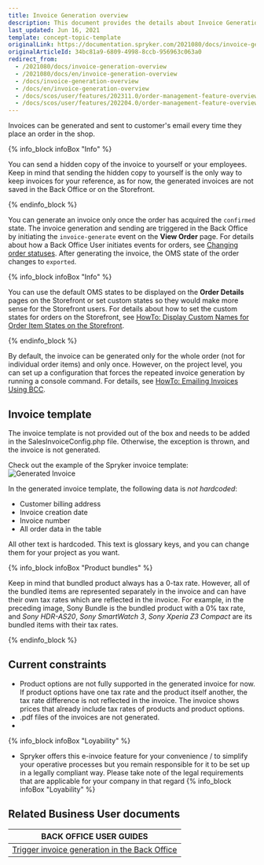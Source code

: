 ```yaml
---
title: Invoice Generation overview
description: This document provides the details about Invoice Generation provided by Spryker Commerce OS.
last_updated: Jun 16, 2021
template: concept-topic-template
originalLink: https://documentation.spryker.com/2021080/docs/invoice-generation-overview
originalArticleId: 34bc81a9-6809-4998-8ccb-956963c063a0
redirect_from:
  - /2021080/docs/invoice-generation-overview
  - /2021080/docs/en/invoice-generation-overview
  - /docs/invoice-generation-overview
  - /docs/en/invoice-generation-overview
  - /docs/scos/user/features/202311.0/order-management-feature-overview/invoice-generation-overview.html
  - /docs/scos/user/features/202204.0/order-management-feature-overview/invoice-generation-overview.html
---
```


Invoices can be generated and sent to customer's email every time they place an order in the shop.

{% info_block infoBox "Info" %}

You can send a hidden copy of the invoice to yourself or your employees. Keep in mind that sending the hidden copy to yourself is the only way to keep invoices for your reference, as for now, the generated invoices are not saved in the Back Office or on the Storefront.

{% endinfo_block %}

You can generate an invoice only once the order has acquired the `confirmed` state. The invoice generation and sending are triggered in the Back Office by initiating the `invoice-generate` event on the **View Order** page. For details about how a Back Office User initiates events for orders, see [Changing order statuses](/docs/pbc/all/order-management-system/{{page.version}}/base-shop/manage-in-the-back-office/orders/change-the-state-of-order-items.html). After generating the invoice, the OMS state of the order changes to `exported`.

{% info_block infoBox "Info" %}

You can use the default OMS states to be displayed on the **Order Details** pages on the Storefront or set custom states so they would make more sense for the Storefront users. For details about how to set the custom states for orders on the Storefront, see [HowTo: Display Custom Names for Order Item States on the Storefront](/docs/pbc/all/order-management-system/{{page.version}}/base-shop/display-custom-names-for-order-item-states-on-the-storefront.html).

{% endinfo_block %}

By default, the invoice can be generated only for the whole order (not for individual order items) and only once. However, on the project level, you can set up a configuration that forces the repeated invoice generation by running a console command. For details, see [HowTo: Emailing Invoices Using BCC](/docs/pbc/all/order-management-system/{{page.version}}/base-shop/email-invoices-using-bcc.html).


## Invoice template
The invoice template is not provided out of the box and needs to be added in the SalesInvoiceConfig.php file. Otherwise, the exception is thrown, and the invoice is not generated.

Check out the example of the Spryker invoice template:
![Generated Invoice](https://spryker.s3.eu-central-1.amazonaws.com/docs/Features/Order+Management/Invoice+Generation/generated-invoice.png)

In the generated invoice template, the following data is *not hardcoded*:

* Customer billing address
* Invoice creation date
* Invoice number
* All order data in the table

All other text is hardcoded. This text is glossary keys, and you can change them for your project as you want.

{% info_block infoBox "Product bundles" %}

Keep in mind that bundled product always has a 0-tax rate. However, all of the bundled items are represented separately in the invoice and can have their own tax rates which are reflected in the invoice. For example, in the preceding image, Sony Bundle is the bundled product with a 0% tax rate, and *Sony HDR-AS20*, *Sony SmartWatch 3*, *Sony Xperia Z3 Compact* are its bundled items with their tax rates.

{% endinfo_block %}

## Current constraints

* Product options are not fully supported in the generated invoice for now. If product options have one tax rate and the product itself another, the tax rate difference is not reflected in the invoice. The invoice shows prices that already include tax rates of products and product options.
* .pdf files of the invoices are not generated.
* 
{% info_block infoBox "Loyability" %}
* Spryker offers this e-invoice feature for your convenience / to simplify your operative processes but you remain responsible for it to be set up in a legally compliant way. Please take note of the legal requirements that are applicable for your company in that regard
{% info_block infoBox "Loyability" %}
## Related Business User documents

|BACK OFFICE USER GUIDES|
|---|
| [Trigger invoice generation in the Back Office](/docs/pbc/all/order-management-system/{{page.version}}/base-shop/manage-in-the-back-office/orders/change-the-state-of-order-items.html)  |
